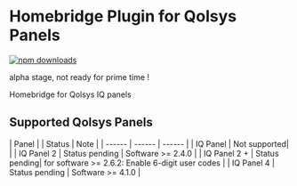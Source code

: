 
# Homebridge Plugin for Qolsys Panels
[![npm downloads](https://badgen.net/npm/dt/homebridge-qolsys)](https://www.npmjs.com/package/homebridge-qolsys)

alpha stage, not ready for prime time !

Homebridge for Qolsys IQ panels

## Supported Qolsys Panels
| Panel | | Status | Note |
| ------ | ------ |  ------ |
| IQ Panel | Not supported| |
| IQ Panel 2 | Status pending | Software >= 2.4.0 | 
| IQ Panel 2 + | Status pending| for software >= 2.6.2: Enable 6-digit user codes |
| IQ Panel 4 | Status pending | Software >= 4.1.0 |